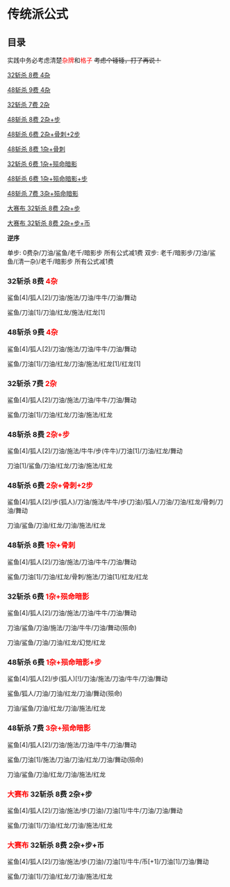 # 传统派公式

## 目录

实践中务必考虑清楚<font color="red">杂牌</font>和<font color="red">格子</font> ~~考虑个锤锤，打了再说！~~

[32斩杀 8费 4杂](#g1)

[48斩杀 9费 4杂](#g2)

[32斩杀 7费 2杂](#g3)

[48斩杀 8费 2杂+步](#g4)

[48斩杀 6费 2杂+骨刺+2步](#g41)

[48斩杀 8费 1杂+骨刺](#g5)

[32斩杀 6费 1杂+殒命暗影](#g6)

[48斩杀  6费 1杂+殒命暗影+步](#g7)

[48斩杀 7费 3杂+殒命暗影](#g8)

[大赛布 32斩杀 8费 2杂+步](#g9)

[大赛布 32斩杀 8费 2杂+步+币](#g10)

**逆序**

单步: 0费杂/刀油/鲨鱼/老千/暗影步 所有公式减1费
双步: 老千/暗影步/刀油/鲨鱼/(清一杂)/老千/暗影步 所有公式减1费

### 32斩杀 8费 <font id="g1" color="red">4杂</font>

鲨鱼[4]/狐人[2]/刀油/施法/刀油/牛牛/刀油/舞动

鲨鱼/刀油[1]/刀油/红龙/施法/红龙[1]

### 48斩杀 9费 <font id="g2" color="red">4杂</font>

鲨鱼[4]/狐人[2]/刀油/施法/刀油/牛牛/刀油/舞动

鲨鱼/刀油[1]/刀油/红龙/刀油/施法/红龙[1]/红龙[1]

### 32斩杀 7费 <font id="g3" color="red">2杂</font>

鲨鱼[4]/狐人[2]/刀油/施法/刀油/牛牛/刀油/舞动

鲨鱼/刀油[1]/刀油/红龙/刀油/施法/红龙

### 48斩杀  8费 <font id="g4" color="red">2杂+步</font>

鲨鱼[4]/狐人[2]/刀油/施法/牛牛/步(牛牛)/刀油[1]/刀油/红龙/舞动

刀油[1]/鲨鱼/刀油/红龙/刀油/施法/红龙

### 48斩杀 6费 <font id="g41" color="red">2杂+骨刺+2步</font>

鲨鱼[4]/狐人[2]/步(狐人)/刀油/施法/牛牛/步(刀油)/狐人/刀油/刀油/红龙/骨刺/刀油/舞动

刀油/鲨鱼/刀油/红龙/刀油/施法/红龙

### 48斩杀 8费 <font id="g5" color="red">1杂+骨刺</font>

鲨鱼[4]/狐人[2]/刀油/施法/刀油/牛牛/刀油/舞动

鲨鱼/刀油[1]/刀油/红龙/骨刺/施法/刀油[1]/红龙/红龙

### 32斩杀  6费 <font id="g6" color="red">1杂+殒命暗影</font>

鲨鱼[4]/狐人[2]/刀油/施法/刀油/牛牛/刀油/舞动

刀油/鲨鱼/刀油/施法/刀油/牛牛/刀油/舞动(殒命)

刀油/鲨鱼/刀油/刀油/红龙/幻觉/红龙

### 48斩杀  6费 <font id="g7" color="red">1杂+殒命暗影+步</font>

鲨鱼[4]/狐人[2]/步(狐人)[!]/刀油/施法/刀油/牛牛/刀油/舞动

鲨鱼/狐人/刀油/刀油/红龙/刀油/舞动(殒命)

刀油/鲨鱼/刀油/红龙/刀油/施法/红龙

### 48斩杀 7费 <font id="g8" color="red">3杂+殒命暗影</font>

鲨鱼[4]/狐人[2]/刀油/施法/刀油/牛牛/刀油/舞动

鲨鱼/刀油[1]/施法/刀油/刀油/红龙/刀油/舞动(殒命)

刀油/鲨鱼/刀油/红龙/刀油/施法/红龙

### <font color="red" id="g9">大赛布</font> 32斩杀 8费 2杂+步

鲨鱼[4]/狐人[2]/刀油/施法/步(刀油)/刀油[1]/牛牛/刀油/刀油/舞动

鲨鱼/刀油[1]/刀油/红龙/刀油/施法/红龙

### <font color="red" id="g10">大赛布</font> 32斩杀 8费 2杂+步+币

鲨鱼[4]/狐人[2]/刀油/施法/步(刀油)/刀油[1]/牛牛/币[+1]/刀油[1]/刀油/舞动

鲨鱼/刀油[1]/刀油/红龙/刀油/施法/红龙

<script>
    document.onload(function() {
            Array.from(document.querySelectorAll("a"))
                .filter(a => !a.ariaLabel)
                .forEach(a => {
                    if (a.innerText.indexOf("32斩杀") !== -1) {
                        a.style.backgroundColor = "aqua"
                    }
                })
    })
</script>